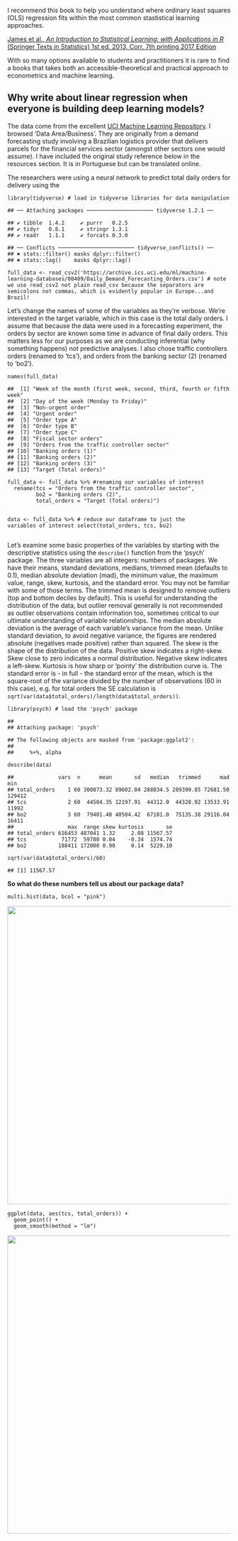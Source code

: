 <p>I recommend this book to help you understand where ordinary least squares (OLS) regression fits within the most common stastistical learning approaches.</p>
<p><a href="https://www.amazon.com/Introduction-Statistical-Learning-Applications-Statistics/dp/1461471370">James et al., <em>An Introduction to Statistical Learning: with Applications in R</em> (Springer Texts in Statistics) 1st ed. 2013, Corr. 7th printing 2017 Edition</a></p>
<p>With so many options available to students and practitioners it is rare to find a books that takes both an accessible-theoretical and practical approach to econometrics and machine learning.</p>
<div id="why-write-about-linear-regression-when-everyone-is-building-deep-learning-models" class="section level2">
<h2>Why write about linear regression when everyone is building deep learning models?</h2>
<p>The data come from the excellent <a href="https://archive.ics.uci.edu/ml/index.php">UCI Machine Learning Repository</a>. I browsed ‘Data Area/Business’. They are originally from a demand forecasting study involving a Brazilian logistics provider that delivers parcels for the financial services sector (amongst other sectors one would assume). I have included the original study reference below in the resources section. It is in Portuguese but can be translated online.</p>
<p>The researchers were using a neural network to predict total daily orders for delivery using the</p>
<pre class="r"><code>library(tidyverse) # load in tidyverse libraries for data manipulation</code></pre>
<pre><code>## ── Attaching packages ───────────────────── tidyverse 1.2.1 ──</code></pre>
<pre><code>## ✔ tibble  1.4.2     ✔ purrr   0.2.5
## ✔ tidyr   0.8.1     ✔ stringr 1.3.1
## ✔ readr   1.1.1     ✔ forcats 0.3.0</code></pre>
<pre><code>## ── Conflicts ──────────────────────── tidyverse_conflicts() ──
## ✖ stats::filter() masks dplyr::filter()
## ✖ stats::lag()    masks dplyr::lag()</code></pre>
<pre class="r"><code>full_data &lt;- read_csv2(&#39;https://archive.ics.uci.edu/ml/machine-learning-databases/00409/Daily_Demand_Forecasting_Orders.csv&#39;) # note we use read_csv2 not plain read_csv because the separators are semicolons not commas, which is evidently popular in Europe...and Brazil!</code></pre>
<p>Let’s change the names of some of the variables as they’re verbose. We’re interested in the target variable, which in this case is the total daily orders. I assume that because the data were used in a forecasting experiment, the orders by sector are known some time in advance of final daily orders. This matters less for our purposes as we are conducting inferential (why something happens) not predictive analyses. I also chose traffic controllers orders (renamed to ‘tcs’), and orders from the banking sector (2) (renamed to ‘bo2’).</p>
<pre class="r"><code>names(full_data)</code></pre>
<pre><code>##  [1] &quot;Week of the month (first week, second, third, fourth or fifth week&quot;
##  [2] &quot;Day of the week (Monday to Friday)&quot;                                
##  [3] &quot;Non-urgent order&quot;                                                  
##  [4] &quot;Urgent order&quot;                                                      
##  [5] &quot;Order type A&quot;                                                      
##  [6] &quot;Order type B&quot;                                                      
##  [7] &quot;Order type C&quot;                                                      
##  [8] &quot;Fiscal sector orders&quot;                                              
##  [9] &quot;Orders from the traffic controller sector&quot;                         
## [10] &quot;Banking orders (1)&quot;                                                
## [11] &quot;Banking orders (2)&quot;                                                
## [12] &quot;Banking orders (3)&quot;                                                
## [13] &quot;Target (Total orders)&quot;</code></pre>
<pre class="r"><code>full_data &lt;- full_data %&gt;% #renaming our variables of interest
  rename(tcs = &quot;Orders from the traffic controller sector&quot;,
         bo2 = &quot;Banking orders (2)&quot;,
         total_orders = &quot;Target (Total orders)&quot;)


data &lt;- full_data %&gt;% # reduce our dataframe to just the variables of interest
  select(total_orders, tcs, bo2)</code></pre>
<p>Let’s examine some basic properties of the variables by starting with the descriptive statistics using the <code>describe()</code> function from the ‘psych’ package. The three variables are all integers: numbers of packages. We have their means, standard deviations, medians, trimmed mean (defaults to 0.1), median absolute deviation (mad), the minimum value, the maximum value, range, skew, kurtosis, and the standard error. You may not be familiar with some of those terms. The trimmed mean is designed to remove outliers (top and bottom deciles by default). This is useful for understanding the distribution of the data, but outlier removal generally is not recommended as outlier observations contain information too, sometimes critical to our ultimate understanding of variable relationships. The median absolute deviation is the average of each variable’s variance from the mean. Unlike standard deviation, to avoid negative variance, the figures are rendered absolute (negatives made positive) rather than squared. The skew is the shape of the distribution of the data. Positive skew indicates a right-skew. Skew close to zero indicates a normal distribution. Negative skew indicates a left-skew. Kurtosis is how sharp or ‘pointy’ the distribution curve is. The standard error is - in full - the standard error of the mean, which is the square-root of the variance divided by the number of observations (60 in this case), e.g. for total orders the SE calculation is <code>sqrt(var(data$total_orders)/length(data$total_orders))</code>.</p>
<pre class="r"><code>library(psych) # load the &#39;psych&#39; package</code></pre>
<pre><code>## 
## Attaching package: &#39;psych&#39;</code></pre>
<pre><code>## The following objects are masked from &#39;package:ggplot2&#39;:
## 
##     %+%, alpha</code></pre>
<pre class="r"><code>describe(data)</code></pre>
<pre><code>##              vars  n      mean       sd   median   trimmed      mad    min
## total_orders    1 60 300873.32 89602.04 288034.5 289399.85 72681.50 129412
## tcs             2 60  44504.35 12197.91  44312.0  44328.92 13533.91  11992
## bo2             3 60  79401.48 40504.42  67181.0  75135.38 29116.04  16411
##                 max  range skew kurtosis       se
## total_orders 616453 487041 1.32     2.08 11567.57
## tcs           71772  59780 0.04    -0.34  1574.74
## bo2          188411 172000 0.90     0.14  5229.10</code></pre>
<pre class="r"><code>sqrt(var(data$total_orders)/60)</code></pre>
<pre><code>## [1] 11567.57</code></pre>
<p><strong>So what do these numbers tell us about our package data?</strong></p>
<pre class="r"><code>multi.hist(data, bcol = &quot;pink&quot;)</code></pre>
<p><img src="/post/2018-07-02-interpreting-ols-regression-results_files/figure-html/unnamed-chunk-6-1.png" width="672" /></p>
<pre class="r"><code>ggplot(data, aes(tcs, total_orders)) +
  geom_point() +
  geom_smooth(method = &quot;lm&quot;)</code></pre>
<p><img src="/post/2018-07-02-interpreting-ols-regression-results_files/figure-html/unnamed-chunk-7-1.png" width="672" /></p>
</div>
